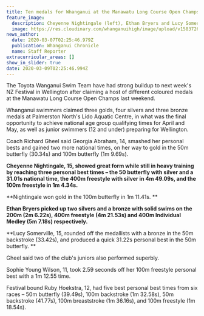```yaml
---
title: Ten medals for Whanganui at the Manawatu Long Course Open Champs
feature_image:
  description: Cheyenne Nightingale (left), Ethan Bryers and Lucy Somerville.
  image: https://res.cloudinary.com/whanganuihigh/image/upload/v1583726031/all-three.jpg
news_author:
  date: 2020-03-07T02:25:46.979Z
  publication: Whanganui Chronicle
  name: Staff Reporter
extracurricular_areas: []
show_in_slider: true
date: 2020-03-09T02:25:46.994Z
---
```

The Toyota Wanganui Swim Team have had strong buildup to next week's NZ Festival in Wellington after claiming a host of different coloured medals at the Manawatu Long Course Open Champs last weekend.

Whanganui swimmers claimed three golds, four silvers and three bronze medals at Palmerston North's Lido Aquatic Centre, in what was the final opportunity to achieve national age group qualifying times for April and May, as well as junior swimmers (12 and under) preparing for Wellington.

Coach Richard Gheel said Georgia Abraham, 14, smashed her personal bests and gained two more national times, on her way to gold in the 50m butterfly (30.34s) and 100m butterfly (1m 9.69s).

**Cheyenne Nightingale, 15, showed great form while still in heavy training by reaching three personal best times – the 50 butterfly with silver and a 31.01s national time, the 400m freestyle with silver in 4m 49.09s, and the 100m freestyle in 1m 4.34s.**

**Nightingale won gold in the 100m butterfly in 1m 11.41s.**

**Ethan Bryers picked up two silvers and a bronze with solid swims on the 200m (2m 6.22s), 400m freestyle (4m 21.53s) and 400m Individual Medley (5m 7.18s) respectively.**

**Lucy Somerville, 15, rounded off the medallists with a bronze in the 50m backstroke (33.42s), and produced a quick 31.22s personal best in the 50m butterfly.**

Gheel said two of the club's juniors also performed superbly.

Sophie Young Wilson, 11, took 2.59 seconds off her 100m freestyle personal best with a 1m 12.55 time.

Festival bound Ruby Hoekstra, 12, had five best personal best times from six races – 50m butterfly (39.49s), 100m backstroke (1m 32.58s), 50m backstroke (41.77s), 100m breaststroke (1m 36.16s), and 100m freestyle (1m 18.54s).

